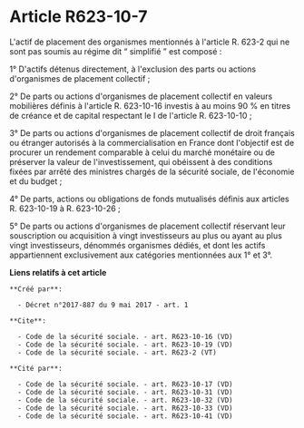 # Article R623-10-7

L'actif de placement des organismes mentionnés à l'article R. 623-2 qui ne sont pas soumis au régime dit “ simplifié ” est
composé : 

1° D'actifs détenus directement, à l'exclusion des parts ou actions d'organismes de placement collectif ; 

2° De parts ou actions d'organismes de placement collectif en valeurs mobilières définis à l'article R. 623-10-16 investis à
au moins 90 % en titres de créance et de capital respectant le I de l'article R. 623-10-10 ; 

3° De parts ou actions d'organismes de placement collectif de droit français ou étranger autorisés à la commercialisation en
France dont l'objectif est de procurer un rendement comparable à celui du marché monétaire ou de préserver la valeur de
l'investissement, qui obéissent à des conditions fixées par arrêté des ministres chargés de la sécurité sociale, de
l'économie et du budget ; 

4° De parts, actions ou obligations de fonds mutualisés définis aux articles R. 623-10-19 à R. 623-10-26 ; 

5° De parts ou actions d'organismes de placement collectif réservant leur souscription ou acquisition à vingt investisseurs
au plus ou ayant au plus vingt investisseurs, dénommés organismes dédiés, et dont les actifs appartiennent exclusivement aux
catégories mentionnées aux 1° et 3°.

**Liens relatifs à cet article**

	**Créé par**:

	  - Décret n°2017-887 du 9 mai 2017 - art. 1

	**Cite**:

	  - Code de la sécurité sociale. - art. R623-10-16 (VD)
	  - Code de la sécurité sociale. - art. R623-10-19 (VD)
	  - Code de la sécurité sociale. - art. R623-2 (VT)

	**Cité par**:

	  - Code de la sécurité sociale. - art. R623-10-17 (VD)
	  - Code de la sécurité sociale. - art. R623-10-31 (VD)
	  - Code de la sécurité sociale. - art. R623-10-32 (VD)
	  - Code de la sécurité sociale. - art. R623-10-33 (VD)
	  - Code de la sécurité sociale. - art. R623-10-41 (VD)
